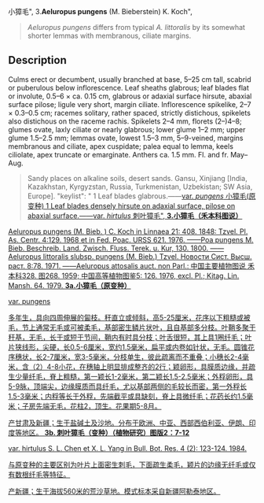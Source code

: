 小獐毛",
3.**Aeluropus pungens** (M. Bieberstein) K. Koch",

> *Aeluropus pungens* differs from typical *A. littoralis* by its somewhat shorter lemmas with membranous, ciliate margins.

## Description
Culms erect or decumbent, usually branched at base, 5–25 cm tall, scabrid or puberulous below inflorescence. Leaf sheaths glabrous; leaf blades flat or involute, 0.5–6 × ca. 0.15 cm, glabrous or adaxial surface hirsute, abaxial surface pilose; ligule very short, margin ciliate. Inflorescence spikelike, 2–7 × 0.3–0.5 cm; racemes solitary, rather spaced, strictly distichous, spikelets also distichous on the raceme rachis. Spikelets 2–4 mm, florets (2–)4–8; glumes ovate, laxly ciliate or nearly glabrous; lower glume 1–2 mm; upper glume 1.5–2.5 mm; lemmas ovate, lowest 1.5–3 mm, 5–9-veined, margins membranous and ciliate, apex cuspidate; palea equal to lemma, keels ciliolate, apex truncate or emarginate. Anthers ca. 1.5 mm. Fl. and fr. May–Aug.

> Sandy places on alkaline soils, desert sands. Gansu, Xinjiang [India, Kazakhstan, Kyrgyzstan, Russia, Turkmenistan, Uzbekistan; SW Asia, Europe].
  "keylist": "
1 Leaf blades glabrous.——<a href='/info/Aeluropus pungens var. pungens?t=foc'>var. *pungens* 小獐毛(原变种)
1 Leaf blades densely hirsute on adaxial surface, pilose on abaxial surface.——<a href='/info/Aeluropus pungens var. hirtulus?t=foc'>var. *hirtulus* 刺叶獐毛",
**3.小獐毛（禾本科图说）**

Aeluropus pungens (M. Bieb. ) C. Koch in Linnaea 21: 408. 1848: Tzvel. Pl. As. Centr. 4:129. 1968 et in Fed. Poac. URSS 621. 1976. ——Poa pungens M. Bieb. Beschreib. Land. Zwisch. Fluss. Terek. u. Kur, 130. 1800. ——Aeluropus littoralis slubsp. pungens (M. Bieb.) Tzvel. Hoвoсти Сист. Высш. раст. 8:78. 1971. ——Aeluropus attosalis auct. non Parl.: 中国主要植物图说 禾本科328. 图268. 1959; 中国高等植物图鉴5: 126. 1976, excl. Pl.; Kitag. Lin. Mansh. 64. 1979.
**3a.小獐毛（原变种）**

var. pungens

多年生，具向四周伸展的匐枝。秆直立或倾斜，高5-25厘米，花序以下粗糙或被毛，节上通常无毛或可被柔毛，基部密生鳞片状叶，且自基部多分枝。叶鞘多聚于秆基，无毛，长于或短于节间，鞘内有时具分枝；叶舌很短，其上具1圈纤毛；叶片狭线形，尖硬，长0.5-6厘米，宽约1.5毫米，扁平或内卷如针状，无毛。圆锥花序穗状，长2-7厘米，宽3-5毫米，分枝单生，彼此疏离而不重叠；小穗长2-4毫米，含（2）4-8小花，在穗轴上明显排成整齐的2行；颖卵形，具膜质边缘，并疏生少量纤毛，脊上粗糙，第一颖长1-2毫米，第二颖长1.5-2.5毫米；外稃卵形，具5-9脉，顶端尖，边缘膜质而具纤毛，尤以基部两侧的毛较长而密，第一外稃长1.5-3毫米；内稃等长于外稃，先端截平或具缺刻，脊上具微纤毛；花药长约1.5毫米；子房先端无毛，花柱2，顶生。花果期5-8月。

产甘肃及新疆；生于盐碱土及沙地。分布于欧洲、中亚、西部西伯利亚、伊朗、印度等地区。
**3b. 刺叶獐毛（变种）（植物研究）图版2：7-12**

var. hirtulus S. L. Chen et X. L. Yang in Bull. Bot. Res. 4 (2): 123-124. 1984.

与原变种的主要区别为叶片上面密生刺毛，下面疏生柔毛，颖片的边缘无纤毛或仅有数根纤毛等特征。

产新疆；生于海拔560米的荒沙草地。模式标本采自新疆阿勒泰地区。
